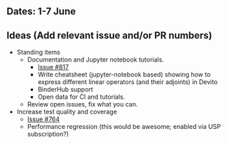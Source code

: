 ## Dates: 1-7 June

## Ideas (Add relevant issue and/or PR numbers)

* Standing items
  * Documentation and Jupyter notebook tutorials.
    * [Issue #817](https://github.com/opesci/devito/issues/817)
    * Write cheatsheet (jupyter-notebook based) showing how to express different linear operators (and their adjoints) in Devito
    * BinderHub support
    * Open data for CI and tutorials.
  * Review open issues, fix what you can.
* Increase test quality and coverage
  * [Issue #764](https://github.com/opesci/devito/issues/764)
  * Performance regression (this would be awesome; enabled via USP subscription?)
